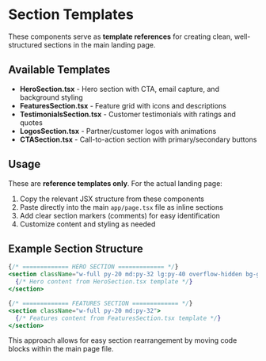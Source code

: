 # Section Templates

These components serve as **template references** for creating clean, well-structured sections in the main landing page.

## Available Templates

- **HeroSection.tsx** - Hero section with CTA, email capture, and background styling
- **FeaturesSection.tsx** - Feature grid with icons and descriptions  
- **TestimonialsSection.tsx** - Customer testimonials with ratings and quotes
- **LogosSection.tsx** - Partner/customer logos with animations
- **CTASection.tsx** - Call-to-action section with primary/secondary buttons

## Usage

These are **reference templates only**. For the actual landing page:

1. Copy the relevant JSX structure from these components
2. Paste directly into the main `app/page.tsx` file as inline sections
3. Add clear section markers (comments) for easy identification
4. Customize content and styling as needed

## Example Section Structure

```jsx
{/* ============= HERO SECTION ============= */}
<section className="w-full py-20 md:py-32 lg:py-40 overflow-hidden bg-gradient-to-br from-primary to-primary/90 text-primary-foreground relative">
  {/* Hero content from HeroSection.tsx template */}
</section>

{/* ============= FEATURES SECTION ============= */}
<section className="w-full py-20 md:py-32">
  {/* Features content from FeaturesSection.tsx template */}
</section>
```

This approach allows for easy section rearrangement by moving code blocks within the main page file.